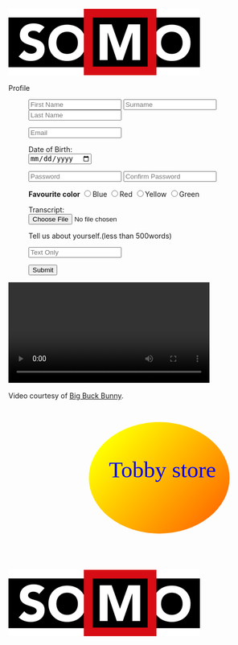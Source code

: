 ![](download1.png)
<head>
  <title> My Work </title>
</head>
<body>
  <form>
    Profile 
    <dir>
    <input type="text" placeholder="First Name" name="first">
    <input type="text" placeholder="Surname" name="second">
    <input type="text" placeholder="Last Name" name="third">
    </dir>
    <dir>
    <input type="email" placeholder="Email" name="email">
    </dir>
    <dir>
    <lebel for="DOB">Date of Birth:</lebel><br>
    <input type="date" id="DOB" name="DOB">
    </dir>
    <dir>
    <input type="Password" placeholder="Password" name="password">
    <input type="Password" placeholder="Confirm Password" name="password">
    </dir>
    <dir>
      <strong>Favourite color</strong>
       <input name="color" type="radio" value="blue">Blue
       <input name="color" type="radio" value="red">Red
       <input name="color" type="radio" value="yellow">Yellow
       <input name="color" type="radio" value="green">Green
      </dir>
    <dir>
      <lebel for="Transcript">Transcript:</lebel><br>
      <input type="file">
      </dir>
      <dir> 
        Tell us about yourself.(less than 500words)
    </dir>
    <dir>
      <input type="text" placeholder="Text Only">
      </dir>
        <dir>
    <input type="Submit">
        </dir>
        
  </form>
</body>
  
<!DOCTYPE html> 
<html> 
<body> 

<video width="400" controls>
  <source src="mov_bbb.mp4" type="video/mp4">
  <source src="mov_bbb.ogg" type="video/ogg">
  Your browser does not support HTML video.
</video>

<p>
Video courtesy of 
<a href="https://www.bigbuckbunny.org/" target="_blank">Big Buck Bunny</a>.
</p>

</body> 
</html>
<body>
  <svg width="1100" height="700">
    <defs>
      <linearGradient id="grad2" x1="10%" y1="20%" x2="100%" y2="85%">
        <stop offset ="0%" style="stop-color:rgb(255,255,0);stop-opacity:1"/>
        <stop offset ="100%" style="stop-color:rgb(255,100,0);stop-opacity:1"/>
      </linearGradient>
    </defs>
    <ellipse cx="300" cy="141" rx="140" ry="111" fill="url(#grad2)"/>
    <text fill="blue" font-size="45" font-family="verdena" x="200" y="140">Tobby store</text>
    <img src="download1.png" alt="image" x="200" y="140">
  </svg>
</body>
